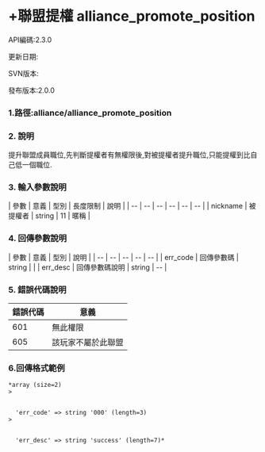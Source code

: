 # +聯盟提權 alliance_promote_position

API編碼:2.3.0

> 



更新日期:

> 

SVN版本:

> 

發布版本:2.0.0
### 1.路徑:alliance/alliance_promote_position

### 2. 說明

提升聯盟成員職位,先判斷提權者有無權限後,對被提權者提升職位,只能提權到比自己低一個職位.
### 3. 輸入參數說明


| 參數 | 意義 | 型別 | 長度限制 | 說明 |
| -- | -- | -- | -- | -- | -- |
| nickname | 被提權者 | string | 11 | 暱稱 |

### 4. 回傳參數說明
| 參數 | 意義 | 型別 | 說明 |
| -- | -- | -- | -- | -- |
| err_code | 回傳參數碼 | string |  |
| err_desc | 回傳參數碼說明 | string | -- |


### 5. 錯誤代碼說明
|錯誤代碼|意義|
|--|--|
|601|無此權限|
|605|該玩家不屬於此聯盟|

### 6.回傳格式範例
```
*array (size=2)
> 


  'err_code' => string '000' (length=3)
> 


  'err_desc' => string 'success' (length=7)*



```